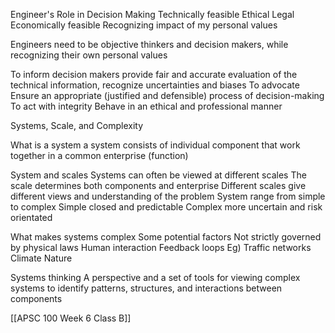 Engineer's Role in Decision Making
	Technically feasible
	Ethical
	Legal
	Economically feasible
	Recognizing impact of my personal values

Engineers need to be objective thinkers and decision makers, while recognizing their own personal values

To inform decision makers
	provide fair and accurate evaluation of the technical information, recognize uncertainties and biases
To advocate
	Ensure an appropriate (justified and defensible) process of decision-making
To act with integrity
	Behave in an ethical and professional manner


Systems, Scale, and Complexity

What is a system
	a system consists of individual component that work together in a common enterprise (function)

System and scales
	Systems can often be viewed at different scales
	The scale determines both components and enterprise
	Different scales give different views and understanding of the problem
	System range from simple to complex
	Simple
		closed and predictable
	Complex
		more uncertain and risk orientated

What makes systems complex
	Some potential factors
		Not strictly governed by physical laws
		Human interaction
		Feedback loops
	Eg)
		Traffic networks
		Climate
		Nature

Systems  thinking
	A perspective and a set of tools for viewing complex systems to identify patterns, structures, and interactions between components


[[APSC 100 Week 6 Class B]]